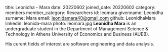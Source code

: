 title: Leonidha - Mara
date: 20220602
joined_date: 20220602
category: members
member_category: Researchers
id: leomara
givenname: Leonidha
surname: Mara
email: leonidamara40@gmail.com
github: LeonidhaMara
linkedin: leonida-mara
photo: leomara.jpg
**Leonidha Mara** is an undergraduate student in the Department of Management Science & Technology in Athens University of Economics and Business (AUEB).

His curent fields of interest are software engineering and data analysis.
